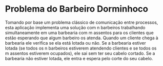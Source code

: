 # Problema do Barbeiro Dorminhoco

Tomando por base um problema clássico de comunicação entre processos, esta aplicação implementa 
uma solução com n barbeiros trabalhando simultaneamente em uma barbearia com m assentos para os clientes
que estão esperando que algum barbeiro os atenda. 
Quando um cliente chega à barbearia ele verifica se ela está lotada ou não. 
Se a barbearia estiver lotada (se todos os n barbeiros estiverem atendendo clientes e se todos os m
assentos estiverem ocupados), ele sai sem ter seu cabelo cortado. 
Se a barbearia não estiver lotada, ele entra e espera pelo corte do seu cabelo.


